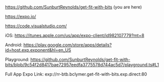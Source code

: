 https://github.com/SunburtReynolds/get-fit-with-bits (you are here)

https://expo.io/

https://code.visualstudio.com/

iOS: https://itunes.apple.com/us/app/expo-client/id982107779?mt=8

Android: https://play.google.com/store/apps/details?id=host.exp.exponent&hl=en_US

Playground: https://github.com/SunburtReynolds/get-fit-with-bits/blob/9c54f2d8417bae72957eedfa3775578d744ac5d7/playground.ts#L1

Full App Expo Link: exp://rr-btb.bclymer.get-fit-with-bits.exp.direct:80
